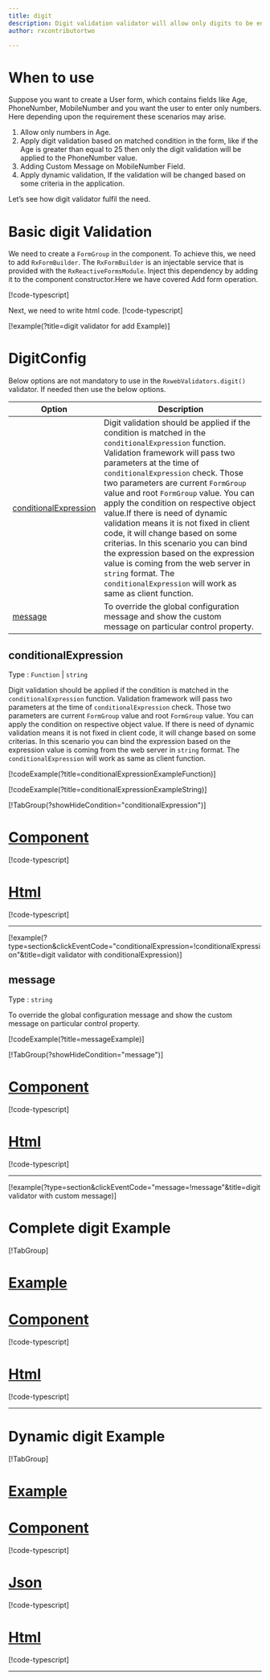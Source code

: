 ```yaml
---
title: digit
description: Digit validation validator will allow only digits to be entered, It will not allow any alphabets or special character.
author: rxcontributortwo

---
```

# When to use
Suppose you want to create a User form, which contains fields like Age, PhoneNumber, MobileNumber and you want the user to enter only numbers. Here depending upon the requirement these scenarios may arise.
1.	Allow only numbers in Age.
2.	Apply digit validation based on matched condition in the form, like if the Age is greater than equal to 25 then only the digit validation will be applied to the PhoneNumber value.
3.	Adding Custom Message on MobileNumber Field.
4.	Apply dynamic validation, If the validation will be changed based on some criteria in the application.
 
Let’s see how digit validator fulfil the need.

# Basic digit Validation
We need to create a `FormGroup` in the component. To achieve this, we need to add `RxFormBuilder`. The `RxFormBuilder` is an injectable service that is provided with the `RxReactiveFormsModule`. Inject this dependency by adding it to the component constructor.Here we have covered Add form operation. 

[!code-typescript[](\assets\examples\reactive-form-validators\validators\digit\add\digit-add.component.ts?type=section)]

Next, we need to write html code.
[!code-typescript[](\assets\examples\reactive-form-validators\validators\digit\add\digit-add.component.html?type=section)]

[!example(?title=digit validator for add Example)]
<app-digit-add-validator></app-digit-add-validator>

# DigitConfig 
Below options are not mandatory to use in the `RxwebValidators.digit()` validator. If needed then use the below options.

|Option | Description |
|--- | ---- |
|[conditionalExpression](#conditionalexpression) | Digit validation should be applied if the condition is matched in the `conditionalExpression` function. Validation framework will pass two parameters at the time of `conditionalExpression` check. Those two parameters are current `FormGroup` value and root `FormGroup` value. You can apply the condition on respective object value.If there is need of dynamic validation means it is not fixed in client code, it will change based on some criterias. In this scenario you can bind the expression based on the expression value is coming from the web server in `string` format. The `conditionalExpression` will work as same as client function. |
|[message](#message) | To override the global configuration message and show the custom message on particular control property. |

## conditionalExpression 
Type :  `Function`  |  `string` 

Digit validation should be applied if the condition is matched in the `conditionalExpression` function. Validation framework will pass two parameters at the time of `conditionalExpression` check. Those two parameters are current `FormGroup` value and root `FormGroup` value. You can apply the condition on respective object value.
If there is need of dynamic validation means it is not fixed in client code, it will change based on some criterias. In this scenario you can bind the expression based on the expression value is coming from the web server in `string` format. The `conditionalExpression` will work as same as client function.

[!codeExample(?title=conditionalExpressionExampleFunction)]

[!codeExample(?title=conditionalExpressionExampleString)]

[!TabGroup(?showHideCondition="conditionalExpression")]
# [Component](#tab\conditionalExpressionComponent)
[!code-typescript[](\assets\examples\reactive-form-validators\validators\digit\conditionalExpression\digit-conditional-expressions.component.ts)]
# [Html](#tab\conditionalExpressionHtml)
[!code-typescript[](\assets\examples\reactive-form-validators\validators\digit\conditionalExpression\digit-conditional-expressions.component.html)]
***

[!example(?type=section&clickEventCode="conditionalExpression=!conditionalExpression"&title=digit validator with conditionalExpression)]
<app-digit-conditionalExpression-validator></app-digit-conditionalExpression-validator>

## message 
Type :  `string` 

To override the global configuration message and show the custom message on particular control property.

[!codeExample(?title=messageExample)]

[!TabGroup(?showHideCondition="message")]
# [Component](#tab\messageComponent)
[!code-typescript[](\assets\examples\reactive-form-validators\validators\digit\message\digit-message.component.ts)]
# [Html](#tab\messageHtml)
[!code-typescript[](\assets\examples\reactive-form-validators\validators\digit\message\digit-message.component.html)]
***

[!example(?type=section&clickEventCode="message=!message"&title=digit validator with custom message)]
<app-digit-message-validator></app-digit-message-validator>

# Complete digit Example
[!TabGroup]
# [Example](#tab\completeexample)
<app-digit-complete-validator></app-digit-complete-validator>
# [Component](#tab\completecomponent)
[!code-typescript[](\assets\examples\reactive-form-validators\validators\digit\complete\digit-complete.component.ts)]
# [Html](#tab\completehtml)
[!code-typescript[](\assets\examples\reactive-form-validators\validators\digit\complete\digit-complete.component.html)]
***

# Dynamic digit Example
[!TabGroup]
# [Example](#tab\dynamicexample)
<app-digit-dynamic-validator></app-digit-dynamic-validator>
# [Component](#tab\dynamiccomponent)
[!code-typescript[](\assets\examples\reactive-form-validators\validators\digit\dynamic\digit-dynamic.component.ts)]
 # [Json](#tab\dynamicjson)
[!code-typescript[](\assets\examples\reactive-form-validators\validators\digit\dynamic\dynamic.json)]
# [Html](#tab\dynamichtml)
[!code-typescript[](\assets\examples\reactive-form-validators\validators\digit\dynamic\digit-dynamic.component.html)]
***